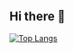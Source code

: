 ## Hi there 👋

[![Top Langs](https://github-readme-stats.vercel.app/api/top-langs/?username=pruittra)](https://github.com/anuraghazra/github-readme-stats)
<!--
**ryeleap/ryeleap** is a ✨ _special_ ✨ repository because its `README.md` (this file) appears on your GitHub profile.

Here are some ideas to get you started:

- 🔭 I’m currently working on ...
- 🌱 I’m currently learning ...
- 👯 I’m looking to collaborate on ...
- 🤔 I’m looking for help with ...
- 💬 Ask me about ...
- 📫 How to reach me: ...
- 😄 Pronouns: ...
- ⚡ Fun fact: ...
-->

